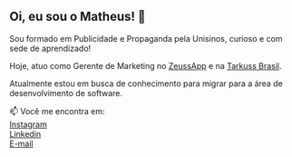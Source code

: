 ## Oi, eu sou o Matheus! 👋

Sou formado em Publicidade e Propaganda pela Unisinos, curioso e com sede de aprendizado!

Hoje, atuo como Gerente de Marketing no [ZeussApp](instagram.com/zeussapp) e na [Tarkuss Brasil](instagram.com/tarkussbrasil). 

Atualmente estou em busca de conhecimento para migrar para a área de desenvolvimento de software. 

📫 Você me encontra em:\
[Instagram](instagram.com/matheusantns)\
[Linkedin](https://www.linkedin.com/in/matheus-antunes-b42687129/)\
[E-mail](mailto:mta.santos@gmail.com)
